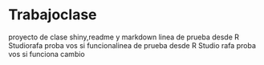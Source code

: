 # Trabajoclase
proyecto de clase shiny,readme y markdown
linea de prueba desde R Studiorafa proba vos si funcionalinea de prueba desde R Studio
rafa proba vos si funciona
cambio